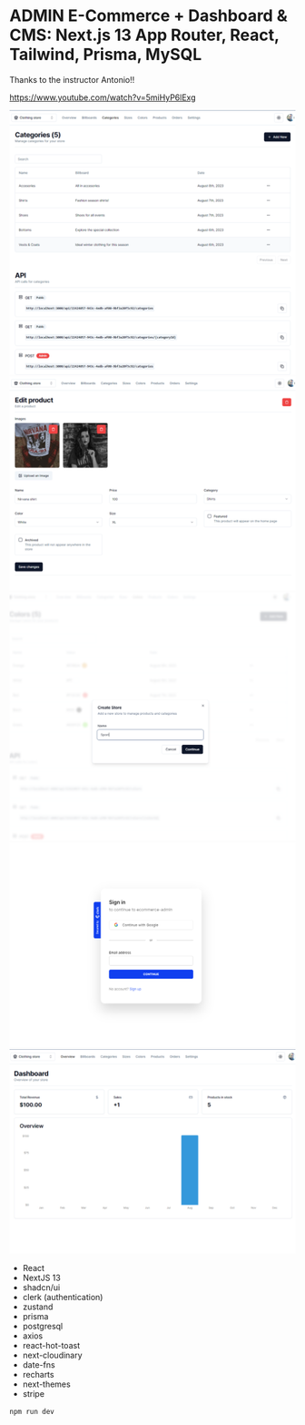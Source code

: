 # ADMIN E-Commerce + Dashboard & CMS: Next.js 13 App Router, React, Tailwind, Prisma, MySQL

Thanks to the instructor Antonio!!

https://www.youtube.com/watch?v=5miHyP6lExg

<img src="image1.png" alt="nextjs" width="600">
<img src="image2.png" alt="nextjs" width="600">
<img src="image3.png" alt="nextjs" width="600">
<img src="image4.png" alt="nextjs" width="600">
<img src="image5.png" alt="nextjs" width="600">

- React
- NextJS 13
- shadcn/ui
- clerk (authentication)
- zustand
- prisma
- postgresql
- axios
- react-hot-toast
- next-cloudinary
- date-fns
- recharts
- next-themes
- stripe

```
npm run dev
```

